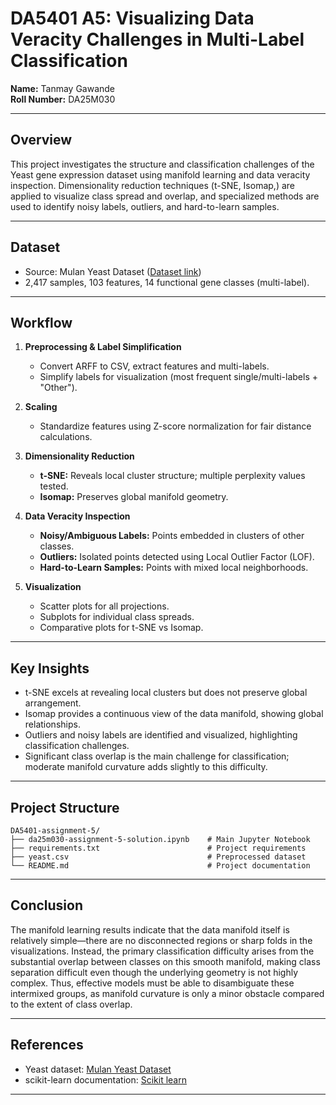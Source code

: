 # DA5401 A5: Visualizing Data Veracity Challenges in Multi-Label Classification

**Name:** Tanmay Gawande  
**Roll Number:** DA25M030

---

## Overview

This project investigates the structure and classification challenges of the Yeast gene expression dataset using manifold learning and data veracity inspection. Dimensionality reduction techniques (t-SNE, Isomap,) are applied to visualize class spread and overlap, and specialized methods are used to identify noisy labels, outliers, and hard-to-learn samples.

---

## Dataset

- Source: Mulan Yeast Dataset ([Dataset link](http://mulan.sourceforge.net/datasets-mlc.html))
- 2,417 samples, 103 features, 14 functional gene classes (multi-label).

---

## Workflow

1. **Preprocessing & Label Simplification**
    - Convert ARFF to CSV, extract features and multi-labels.
    - Simplify labels for visualization (most frequent single/multi-labels + "Other").

2. **Scaling**
    - Standardize features using Z-score normalization for fair distance calculations.

3. **Dimensionality Reduction**
    - **t-SNE:** Reveals local cluster structure; multiple perplexity values tested.
    - **Isomap:** Preserves global manifold geometry.

4. **Data Veracity Inspection**
    - **Noisy/Ambiguous Labels:** Points embedded in clusters of other classes.
    - **Outliers:** Isolated points detected using Local Outlier Factor (LOF).
    - **Hard-to-Learn Samples:** Points with mixed local neighborhoods.

5. **Visualization**
    - Scatter plots for all projections.
    - Subplots for individual class spreads.
    - Comparative plots for t-SNE vs Isomap.

---

## Key Insights

- t-SNE excels at revealing local clusters but does not preserve global arrangement.
- Isomap provides a continuous view of the data manifold, showing global relationships.
- Outliers and noisy labels are identified and visualized, highlighting classification challenges.
- Significant class overlap is the main challenge for classification; moderate manifold curvature adds slightly to this difficulty.

---

## Project Structure

```
DA5401-assignment-5/
├── da25m030-assignment-5-solution.ipynb    # Main Jupyter Notebook
├── requirements.txt                        # Project requirements
├── yeast.csv                               # Preprocessed dataset
└── README.md                               # Project documentation
```

---

## Conclusion

The manifold learning results indicate that the data manifold itself is relatively simple—there are no disconnected regions or sharp folds in the visualizations. Instead, the primary classification difficulty arises from the substantial overlap between classes on this smooth manifold, making class separation difficult even though the underlying geometry is not highly complex. Thus, effective models must be able to disambiguate these intermixed groups, as manifold curvature is only a minor obstacle compared to the extent of class overlap.

---

## References

- Yeast dataset: [Mulan Yeast Dataset](http://mulan.sourceforge.net/datasets-mlc.html)
- scikit-learn documentation: [Scikit learn](https://scikit-learn.org/stable/)

---
